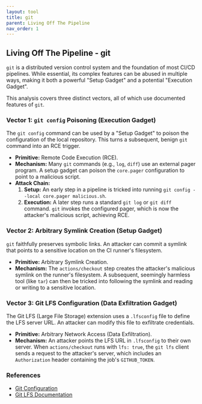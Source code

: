 ```yaml
---
layout: tool
title: git
parent: Living Off The Pipeline
nav_order: 1
---
```


## Living Off The Pipeline - git

`git` is a distributed version control system and the foundation of most CI/CD pipelines. While essential, its complex features can be abused in multiple ways, making it both a powerful "Setup Gadget" and a potential "Execution Gadget".

This analysis covers three distinct vectors, all of which use documented features of `git`.

### Vector 1: `git config` Poisoning (Execution Gadget)

The `git config` command can be used by a "Setup Gadget" to poison the configuration of the local repository. This turns a subsequent, benign `git` command into an RCE trigger.

*   **Primitive:** Remote Code Execution (RCE).
*   **Mechanism:** Many `git` commands (e.g., `log`, `diff`) use an external pager program. A setup gadget can poison the `core.pager` configuration to point to a malicious script.
*   **Attack Chain:**
    1.  **Setup:** An early step in a pipeline is tricked into running `git config --local core.pager malicious.sh`.
    2.  **Execution:** A later step runs a standard `git log` or `git diff` command. `git` invokes the configured pager, which is now the attacker's malicious script, achieving RCE.

### Vector 2: Arbitrary Symlink Creation (Setup Gadget)

`git` faithfully preserves symbolic links. An attacker can commit a symlink that points to a sensitive location on the CI runner's filesystem.

*   **Primitive:** Arbitrary Symlink Creation.
*   **Mechanism:** The `actions/checkout` step creates the attacker's malicious symlink on the runner's filesystem. A subsequent, seemingly harmless tool (like `tar`) can then be tricked into following the symlink and reading or writing to a sensitive location.

### Vector 3: Git LFS Configuration (Data Exfiltration Gadget)

The Git LFS (Large File Storage) extension uses a `.lfsconfig` file to define the LFS server URL. An attacker can modify this file to exfiltrate credentials.

*   **Primitive:** Arbitrary Network Access (Data Exfiltration).
*   **Mechanism:** An attacker points the LFS URL in `.lfsconfig` to their own server. When `actions/checkout` runs with `lfs: true`, the `git lfs` client sends a request to the attacker's server, which includes an `Authorization` header containing the job's `GITHUB_TOKEN`.

### References

*   [Git Configuration](https://git-scm.com/docs/git-config)
*   [Git LFS Documentation](https://git-lfs.github.com/)
